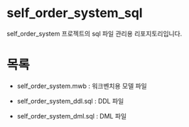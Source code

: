 # self_order_system_sql

self_order_system 프로젝트의 sql 파일 관리용 리포지토리입니다.

# 목록

- self_order_system.mwb : 워크벤치용 모델 파일

- self_order_system_ddl.sql : DDL 파일

- self_order_system_dml.sql : DML 파일
